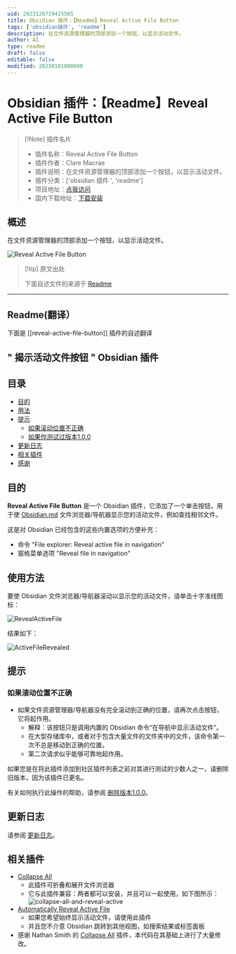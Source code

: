 ```yaml
---
uid: 2023120719415565
title: Obsidian 插件：【Readme】Reveal Active File Button
tags: ['obsidian插件', 'readme']
description: 在文件资源管理器的顶部添加一个按钮，以显示活动文件。
author: AI
type: readme
draft: false
editable: false
modified: 20230101000000
---
```


# Obsidian 插件：【Readme】Reveal Active File Button

> [!Note] 插件名片
> - 插件名称：Reveal Active File Button
> - 插件作者：Clare Macrae
> - 插件说明：在文件资源管理器的顶部添加一个按钮，以显示活动文件。
> - 插件分类：['obsidian 插件 ', 'readme']
> - 项目地址：[点我访问](https://github.com/claremacrae/reveal-active-file-button-plugin)
> - 国内下载地址：[下载安装](https://pkmer.cn/products/plugin/pluginMarket/?reveal-active-file-button)

## 概述

在文件资源管理器的顶部添加一个按钮，以显示活动文件。

![Reveal Active File Button](https://cdn.pkmer.cn/covers/reveal-active-file-button.png!pkmer)

> [!tip] 原文出处
>
>下面自述文件的来源于 [Readme](https://ghproxy.net/https://raw.githubusercontent.com/claremacrae/reveal-active-file-button-plugin/main/README.md)
>

---

## Readme(翻译）

下面是 [[reveal-active-file-button]] 插件的自述翻译

## " 揭示活动文件按钮 " Obsidian 插件

<!-- toc -->

## 目录

  * [目的](#purpose)
  * [用法](#usage)
  * [提示](#tips)
    * [如果滚动位置不正确](#if-scroll-position-isnt-quite-correct)
    * [如果你测试过版本1.0.0](#if-you-tested-version-100)
  * [更新日志](#changelog)
  * [相关插件](#related-plugins)
  * [感谢](#thanks)<!-- endToc -->

## 目的

**Reveal Active File Button** 是一个 Obsidian 插件，它添加了一个单击按钮，用于使 [Obsidian.md](https://obsidian.md) 文件浏览器/导航器显示您的活动文件，例如查找相邻文件。

这是对 Obsidian 已经包含的这些内置选项的方便补充：

- 命令 "File explorer: Reveal active file in navigation"
- 窗格菜单选项 "Reveal file in navigation"

## 使用方法

要使 Obsidian 文件浏览器/导航器滚动以显示您的活动文件，请单击十字准线图标：

![RevealActiveFile](https://cdn.pkmer.cn/covers/reveal-active-file-button_2_0.png!pkmer)

结果如下：

![ActiveFileRevealed](https://cdn.pkmer.cn/covers/reveal-active-file-button_2_1.png!pkmer)

## 提示

### 如果滚动位置不正确

- 如果文件资源管理器/导航器没有完全滚动到正确的位置，请再次点击按钮，它将起作用。
  - 解释：该按钮只是调用内置的 Obsidian 命令“在导航中显示活动文件”。
  - 在大型存储库中，或者对于包含大量文件的文件夹中的文件，该命令第一次不总是移动到正确的位置。
  - 第二次请求似乎能够可靠地起作用。

如果您是在将此插件添加到社区插件列表之前对其进行测试的少数人之一，请删除旧版本，因为该插件已更名。

有关如何执行此操作的帮助，请参阅 [删除版本1.0.0](docs/RemoveV100.md)。

## 更新日志

请参阅 [更新日志](CHANGELOG.md)。

## 相关插件

- [Collapse All](https://github.com/OfficerHalf/obsidian-collapse-all)
  - 此插件可折叠和展开文件浏览器
  - 它与此插件兼容：两者都可以安装，并且可以一起使用，如下图所示：
  ![collapse-all-and-reveal-active](https://cdn.pkmer.cn/covers/reveal-active-file-button_2_2.png!pkmer)
- [Automatically Reveal Active File](https://github.com/shichongrui/obsidian-reveal-active-file)
  - 如果您希望始终显示活动文件，请使用此插件
  - 并且您不介意 Obsidian 跳转到其他视图，如搜索结果或标签面板
- 感谢 Nathan Smith 的 [Collapse All](https://github.com/OfficerHalf/obsidian-collapse-all) 插件，本代码在其基础上进行了大量修改。




